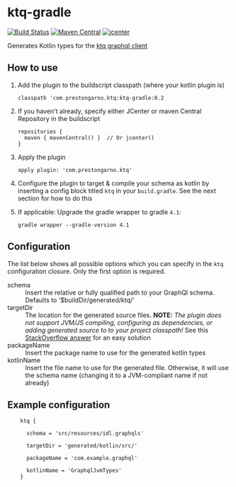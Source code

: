 # ktq-gradle

[![Build Status](https://travis-ci.org/prestongarno/ktq-gradle.svg?branch=master)](https://travis-ci.org/prestongarno/ktq-gradle)
[![Maven Central](https://maven-badges.herokuapp.com/maven-central/com.prestongarno.ktq/ktq-gradle/badge.svg)](https://maven-badges.herokuapp.com/maven-central/com.prestongarno.ktq/ktq-gradle)
 [ ![jcenter](https://api.bintray.com/packages/prestongarno/ktq/ktq-gradle/images/download.svg?version=0.2) ](https://bintray.com/prestongarno/ktq/ktq-gradle/0.2/link)

Generates Kotlin types for the [ktq graphql client](https://github.com/prestongarno/ktq)

## How to use

1. Add the plugin to the buildscript classpath (where your kotlin plugin is)

    `classpath 'com.prestongarno.ktq:ktq-gradle:0.2`
2. If you haven't already, specify either JCenter or maven Central Repository in the buildscript

       repositories {
         maven { mavenCentral() }  // Or jcenter()
       }

3. Apply the plugin

    `apply plugin: 'com.prestongarno.ktq'`

4. Configure the plugin to target & compile your schema as kotlin by inserting a config block titled `ktq` in your `build.gradle`.
See the next section for how to do this

5. If applicable: Upgrade the gradle wrapper to gradle `4.1`:

      `gradle wrapper --gradle-version 4.1`


## Configuration

The list below shows all possible options which you can specify in the `ktq` configuration closure. Only the first option is required.

<dl>
  <dt>schema</dt>
  <dd>Insert the relative or fully qualified path to your GraphQl schema. Defaults to '$buildDir/generated/ktq/'</dd>

  <dt>targetDir</dt>
  <dd>The location for the generated source files. <b>NOTE:</b> <i>The plugin does not support JVM/JS compiling, configuring as dependencies, or adding generated source to to your project classpath!</i> See this <a href="https://stackoverflow.com/questions/20700053/how-to-add-local-jar-file-dependency-to-build-gradle-file">StackOverflow answer</a> for an easy solution</dd>

  <dt>packageName</dt>
  <dd>Insert the package name to use for the generated kotlin types</dd>
  
  <dt>kotlinName</dt>
  <dd>Insert the file name to use for the generated file. Otherwise, it will use the schema name (changing it to a JVM-compliant name if not already)</dd>
</dl>

## Example configuration

        ktq {
        
          schema = 'src/resources/idl.graphqls'
          
          targetDir = 'generated/kotlin/src/'
          
          packageName = 'com.example.graphql'
          
          kotlinName = 'GraphqlJvmTypes'
        }

